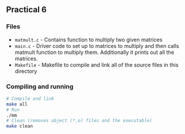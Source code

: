 ## Practical 6
### Files
- `matmult.c` - Contains function to multiply two given matrices
- `main.c` - Driver code to set up to matrices to multiply and then calls matmult function to multiply them. Additionally it prints out all the matrices.
- `Makefile` - Makefile to compile and link all of the source files in this directory
### Compiling and running 
```bash
# Compile and link
make all
# Run 
./mm 
# Clean (removes object (*.o) files and the executable)  
make clean 
```

